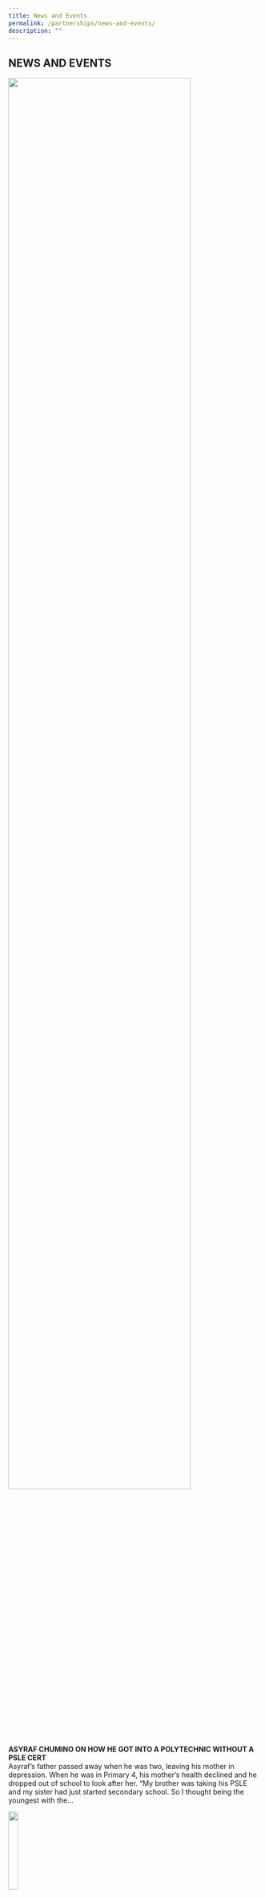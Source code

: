 ```yaml
---
title: News and Events
permalink: /partnerships/news-and-events/
description: ""
---
```

## NEWS AND EVENTS

<img src="/images/ASYRAF CHUMINO.png" style="width:85%">

**ASYRAF CHUMINO ON HOW HE GOT INTO A POLYTECHNIC WITHOUT A PSLE CERT**<br>
Asyraf’s father passed away when he was two, leaving his mother in depression. When he was in Primary 4, his mother’s health declined and he dropped out of school to look after her. “My brother was taking his PSLE and my sister had just started secondary school. So I thought being the youngest with the...

<p><a href="https://www.ezhishi.net/CKPSebook2022/">
<img style="width:20%" align=left src="/images/more1.jpg">
</a></p>
<br clear=left><br><br>

<img src="/images/Prime Minister Lee Hsien Loong with Group of Chef Trai.jpg" style="width:85%">

**MORE NORTHLIGHT STUDENTS MAKING IT TO TERTIARY INSTITUTIONS**<br>
More students from NorthLight School – a specialised school that takes in those who failed the Primary School Leaving Examination (PSLE) – are furthering their studies at tertiary institutions. Currently, about 45 per cent of students move on to the Institute of Technical Education (ITE), up from about 30 per cent in its initial years...

<p><a href="https://www.ezhishi.net/CKPSebook2022/">
<img style="width:20%" align=left src="/images/more1.jpg">
</a></p>
<br clear=left><br><br>

<img src="/images/Students at Northlight School.jpg" style="width:85%">

**SUPPORTIVE TEACHERS HELPED HIM MAKE THE GRADE**<br>
Throughout his time at Tampines North Primary School, Mr Kenneth Yong could not spell words of more than three letters. “I could only spell simple words like ‘and’ and ‘the’,” said Mr Yong, who failed his Primary School Leaving Examination . He then entered NorthLight School, where he did well enough to move on...

<p><a href="https://www.ezhishi.net/CKPSebook2022/">
<img style="width:20%" align=left src="/images/more1.jpg">
</a></p>
<br clear=left><br><br>

<img src="/images/Principal - Mr Martin Tan.jpg" style="width:50%">

**NORTHLIGHT STAFF PULL OUT ALL THE STOPS TO HELP THEIR STUDENTS**<br>
When he received a call five years ago asking if he would like to take the helm at NorthLight School, Mr Martin Tan, then principal of Anderson Primary School, did not hesitate. He said: “I grew up in a lower-income family. All my opportunities growing up came from school. “As principal, I realised this was...

<p><a href="https://www.ezhishi.net/CKPSebook2022/">
<img style="width:20%" align=left src="/images/more1.jpg">
</a></p>
<br clear=left><br><br>

<img src="/images/Mrs Chua with Northlight School Students.jpg" style="width:85%">

**SKILLS LEARNT AT SCHOOL MADE A DIFFERENCE**<br>
Mr Eric Zhuo remembers crying when he got his Primary School Leaving Examination results eight years ago. “I was looking forward to going to a mainstream secondary school, but it didn’t quite turn out the way I had expected,” recalled the former Ahmad Ibrahim Primary pupil. “I was one point away from getting into a...

<p><a href="https://www.ezhishi.net/CKPSebook2022/">
<img style="width:20%" align=left src="/images/more1.jpg">
</a></p>
<br clear=left><br><br>

<img src="/images/New Hope.jpg" style="width:85%">

**NEW HOPE FOR PSLE 'NO-HOPERS'**<br>
When Mrs Chua Yen Ching was recruiting a pioneer team of teachers for NorthLight School – a specialised school that takes in those who fail their Primary School Leaving Examination (PSLE) – 10 years ago, one of her first thoughts was: “Who would want to teach the weakest students in Singapore?” But, to Mrs Chua’s...

<p><a href="https://www.ezhishi.net/CKPSebook2022/">
<img style="width:20%" align=left src="/images/more1.jpg">
</a></p>
<br clear=left><br><br>

<img src="/images/MOE Logo.jpg" style="width:85%">

**NEW WORK-STUDY PROGRAMME FOR GRADUATES OF NORTHLIGHT, ASSUMPTION PATHWAY SCHOOLS**<br>
SINGAPORE: Graduates of Northlight School and Assumption Pathway School (APS) will be able to pursue a new two-year work-study programme, should they be unable to enter the Institute of Technical Education (ITE) or feel they are not ready to start work independently. The Ministry of Education (MOE) on Wednesday (Nov 5) said the move is...

<p><a href="https://www.ezhishi.net/CKPSebook2022/">
<img style="width:20%" align=left src="/images/more1.jpg">
</a></p>
<br clear=left><br><br>

<img src="/images/NORTHL_1.jpg" style="width:85%">

**NORTHLIGHT SCHOOL GRADUATE DHAVANISHA SIVA, MUHAMMAD ASYRAF BIN CHUMINO ARE AMONG THE RECIPIENTS OF THE 2014 SPECIAL AWARDS**<br>
Mr Muhammad Asyraf Bin Chumino, 20, is another LKY-STEP awardee who has persevered through the odds. He had quit school when he was 10 to take care of his widowed mother, who was suffering from depression. For two years, he helped with chores at home and attempted to self-study. When his mother got better, he...

<p><a href="https://www.ezhishi.net/CKPSebook2022/">
<img style="width:20%" align=left src="/images/more1.jpg">
</a></p>
<br clear=left><br><br>

<img src="/images/Northlight School - Students and Principal.jpg" style="width:85%">

**PRINCIPAL HAPPY THAT NORTHLIGHT IS STUDENTS' SECOND HOME**<br>
When Mr Martin Tan received a call in 2011 asking if he would take over as principal of NorthLight School, a specialised secondary school that takes in those who failed the Primary School Leaving Examination, he immediately said yes.  “I empathised with the kids’ situations because I grew up in a low-income family,” he said...

<p><a href="https://www.ezhishi.net/CKPSebook2022/">
<img style="width:20%" align=left src="/images/more1.jpg">
</a></p>
<br clear=left><br><br>

<img src="/images/Northlight School - Life Shop.jpg" style="width:85%">

**5,500 GIFTS FOR SCHOOL'S LIFE SHOP**<br>
A gift shop at NorthLight School has been given a new lease of life with the donation of about 5,500 new and second-hand items by Changi Airport Group last month. These include soccer balls, stationery items, bags and kendamas – simple Japanese wooden toys played like a yo-yo that are selling in Singapore by the...

<p><a href="https://www.ezhishi.net/CKPSebook2022/">
<img style="width:20%" align=left src="/images/more1.jpg">
</a></p>
<br clear=left><br><br>

<img src="/images/MOURIN_1.jpg" style="width:85%">

**MOURINHO IN SINGAPORE FOR PETER LIM SCHOLARSHIP EVENT AT NORTHLIGHT SCHOOL**<br>
SINGAPORE – Jose Mourinho made his first public comments on being linked with the Manchester United coaching job. As a special guest at the Peter Lim Scholarship event held at Northlight School on Wednesday, the Portuguese was non-committal about links to Manchester United, even as he answered questions with tongue firmly in cheek. He quipped: "I...

<p><a href="https://www.ezhishi.net/CKPSebook2022/">
<img style="width:20%" align=left src="/images/more1.jpg">
</a></p>
<br clear=left><br><br>

<img src="/images/Northlight Food Fair at Tokyo.png" style="width:85%">

**NORTHLIGHT STUDENTS ON A ROLL AT TOKYO FOOD FAIR**<br>
The aromatic whiff of a peanut sauce more familiar to taste buds of diners about 5,000km away, wafted through the air in Tokyo yesterday as a team of hospitality students from Northlight School sold their fusion “satay temaki” creation at a food fair. Their dish marries Singapore’s satay with Japan’s temaki sushi hand roll - ...

<p><a href="https://www.ezhishi.net/CKPSebook2022/">
<img style="width:20%" align=left src="/images/more1.jpg">
</a></p>
<br clear=left><br><br>